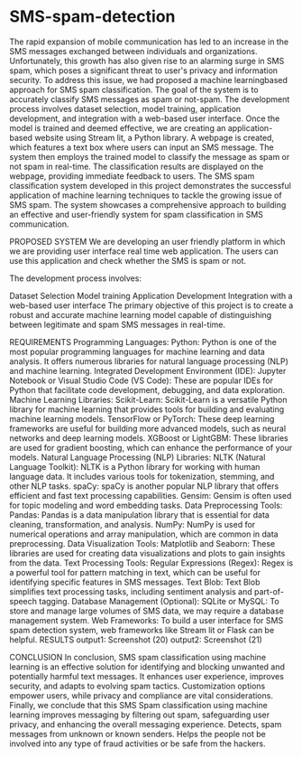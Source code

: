 # SMS-spam-detection
The rapid expansion of mobile communication has led to an increase in the SMS messages exchanged between individuals and organizations. Unfortunately, this growth has also given rise to an alarming surge in SMS spam, which poses a significant threat to user's privacy and information security. To address this issue, we had proposed a machine learningbased approach for SMS spam classification. The goal of the system is to accurately classify SMS messages as spam or not-spam. The development process involves dataset selection, model training, application development, and integration with a web-based user interface. Once the model is trained and deemed effective, we are creating an application-based website using Stream lit, a Python library. A webpage is created, which features a text box where users can input an SMS message. The system then employs the trained model to classify the message as spam or not spam in real-time. The classification results are displayed on the webpage, providing immediate feedback to users. The SMS spam classification system developed in this project demonstrates the successful application of machine learning techniques to tackle the growing issue of SMS spam. The system showcases a comprehensive approach to building an effective and user-friendly system for spam classification in SMS communication.

PROPOSED SYSTEM
We are developing an user friendly platform in which we are providing user interface real time web application. The users can use this application and check whether the SMS is spam or not.

The development process involves:

Dataset Selection
Model training
Application Development
Integration with a web-based user interface
The primary objective of this project is to create a robust and accurate machine learning model capable of distinguishing between legitimate and spam SMS messages in real-time.

REQUIREMENTS
Programming Languages: Python: Python is one of the most popular programming languages for machine learning and data analysis. It offers numerous libraries for natural language processing (NLP) and machine learning.
Integrated Development Environment (IDE): Jupyter Notebook or Visual Studio Code (VS Code): These are popular IDEs for Python that facilitate code development, debugging, and data exploration.
Machine Learning Libraries: Scikit-Learn: Scikit-Learn is a versatile Python library for machine learning that provides tools for building and evaluating machine learning models. TensorFlow or PyTorch: These deep learning frameworks are useful for building more advanced models, such as neural networks and deep learning models. XGBoost or LightGBM: These libraries are used for gradient boosting, which can enhance the performance of your models.
Natural Language Processing (NLP) Libraries: NLTK (Natural Language Toolkit): NLTK is a Python library for working with human language data. It includes various tools for tokenization, stemming, and other NLP tasks. spaCy: spaCy is another popular NLP library that offers efficient and fast text processing capabilities. Gensim: Gensim is often used for topic modeling and word embedding tasks.
Data Preprocessing Tools: Pandas: Pandas is a data manipulation library that is essential for data cleaning, transformation, and analysis. NumPy: NumPy is used for numerical operations and array manipulation, which are common in data preprocessing.
Data Visualization Tools: Matplotlib and Seaborn: These libraries are used for creating data visualizations and plots to gain insights from the data.
Text Processing Tools: Regular Expressions (Regex): Regex is a powerful tool for pattern matching in text, which can be useful for identifying specific features in SMS messages. Text Blob: Text Blob simplifies text processing tasks, including sentiment analysis and part-of-speech tagging.
Database Management (Optional): SQLite or MySQL: To store and manage large volumes of SMS data, we may require a database management system.
Web Frameworks: To build a user interface for SMS spam detection system, web frameworks like Stream lit or Flask can be helpful.
RESULTS
output1: Screenshot (20) output2: Screenshot (21)

CONCLUSION
In conclusion, SMS spam classification using machine learning is an effective solution for identifying and blocking unwanted and potentially harmful text messages. It enhances user experience, improves security, and adapts to evolving spam tactics. Customization options empower users, while privacy and compliance are vital considerations. Finally, we conclude that this SMS Spam classification using machine learning improves messaging by filtering out spam, safeguarding user privacy, and enhancing the overall messaging experience. Detects, spam messages from unknown or known senders. Helps the people not be involved into any type of fraud activities or be safe from the hackers.

